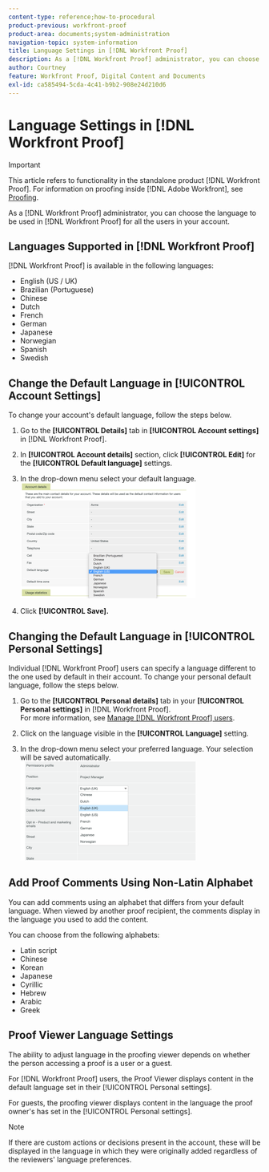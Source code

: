 ```yaml
---
content-type: reference;how-to-procedural
product-previous: workfront-proof
product-area: documents;system-administration
navigation-topic: system-information
title: Language Settings in [!DNL Workfront Proof]
description: As a [!DNL Workfront Proof] administrator, you can choose the language to be used in [!DNL Workfront Proof] for all the users in your account.
author: Courtney
feature: Workfront Proof, Digital Content and Documents
exl-id: ca585494-5cda-4c41-b9b2-908e24d210d6
---
```

# Language Settings in [!DNL Workfront Proof]

>[!IMPORTANT]
>
>This article refers to functionality in the standalone product [!DNL Workfront Proof]. For information on proofing inside [!DNL Adobe Workfront], see [Proofing](../../../review-and-approve-work/proofing/proofing.md).

As a [!DNL Workfront Proof] administrator, you can choose the language to be used in [!DNL Workfront Proof] for all the users in your account.

## Languages Supported in [!DNL Workfront Proof]

[!DNL Workfront Proof] is available in the following languages:

* English (US / UK)
* Brazilian (Portuguese)
* Chinese
* Dutch
* French
* German
* Japanese
* Norwegian
* Spanish
* Swedish

## Change the Default Language in [!UICONTROL Account Settings]

To change your account's default language, follow the steps below.

1. Go to the **[!UICONTROL Details]** tab in **[!UICONTROL Account settings]** in [!DNL Workfront Proof].

1. In **[!UICONTROL Account details]** section, click **[!UICONTROL Edit]** for the **[!UICONTROL Default language]** settings.

1. In the drop-down menu select your default language.\
   ![account_language_setting.png](assets/account-language-setting-350x230.png)

1. Click **[!UICONTROL Save].**

## Changing the Default Language in [!UICONTROL Personal Settings]

Individual [!DNL Workfront Proof] users can specify a language different to the one used by default in their account. To change your personal default language, follow the steps below.

1. Go to the **[!UICONTROL Personal details]** tab in your **[!UICONTROL Personal settings]** in [!DNL Workfront Proof].\
   For more information, see [Manage [!DNL Workfront Proof] users](../../../workfront-proof/wp-acct-admin/account-settings/manage-wp-users.md).

1. Click on the language visible in the **[!UICONTROL Language]** setting.
1. In the drop-down menu select your preferred language. Your selection will be saved automatically.\
   ![personal_language_setting.png](assets/personal-language-setting-350x197.png)

## Add Proof Comments Using Non-Latin Alphabet

You can add comments using an alphabet that differs from your default language. When viewed by another proof recipient, the comments display in the language you used to add the content. 

You can choose from the following alphabets:

* Latin script
* Chinese
* Korean
* Japanese
* Cyrillic
* Hebrew
* Arabic
* Greek

## Proof Viewer Language Settings

The ability to adjust language in the proofing viewer depends on whether the person accessing a proof is a user or a guest.

For [!DNL Workfront Proof] users, the Proof Viewer displays content in the default language set in their [!UICONTROL Personal settings].

For guests, the proofing viewer displays content in the language the proof owner's has set in the [!UICONTROL Personal settings].

>[!NOTE]
>
>If there are custom actions or decisions present in the account, these will be displayed in the language in which they were originally added regardless of the reviewers' language preferences.
